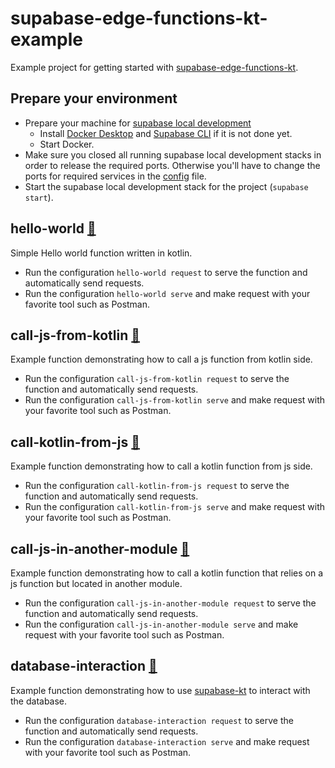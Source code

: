 # supabase-edge-functions-kt-example
Example project for getting started with [supabase-edge-functions-kt](https://github.com/manriif/supabase-edge-functions-kt).

## Prepare your environment

- Prepare your machine for [supabase local development](https://supabase.com/docs/guides/cli/local-development)
  - Install [Docker Desktop](https://www.docker.com/products/docker-desktop/)
  and [Supabase CLI](https://supabase.com/docs/guides/cli) if it is not done yet.
  - Start Docker.
- Make sure you closed all running supabase local development stacks in order to release the required ports.
Otherwise you'll have to change the ports for required services in the [config](./supabase/config.toml) file.
- Start the supabase local development stack for the project (`supabase start`).

## hello-world [📁](functions/hello-world)

Simple Hello world function written in kotlin.

- Run the configuration `hello-world request` to serve the function and automatically send requests.
- Run the configuration `hello-world serve` and make request with your favorite 
tool such as Postman.

## call-js-from-kotlin [📁](functions/call-js-from-kotlin)

Example function demonstrating how to call a js function from kotlin side.

- Run the configuration `call-js-from-kotlin request` to serve the function and automatically send requests.
- Run the configuration `call-js-from-kotlin serve` and make request with your favorite
  tool such as Postman.

## call-kotlin-from-js [📁](functions/call-kotlin-from-js)

Example function demonstrating how to call a kotlin function from js side.

- Run the configuration `call-kotlin-from-js request` to serve the function and automatically send requests.
- Run the configuration `call-kotlin-from-js serve` and make request with your favorite
  tool such as Postman.

## call-js-in-another-module [📁](functions/call-js-in-another-module)

Example function demonstrating how to call a kotlin function that relies on a js function but located in another module.

- Run the configuration `call-js-in-another-module request` to serve the function and automatically send requests.
- Run the configuration `call-js-in-another-module serve` and make request with your favorite
  tool such as Postman.

## database-interaction [📁](functions/database-interaction)

Example function demonstrating how to use [supabase-kt](https://github.com/supabase-community/supabase-kt) to interact with the database.

- Run the configuration `database-interaction request` to serve the function and automatically send requests.
- Run the configuration `database-interaction serve` and make request with your favorite
  tool such as Postman.